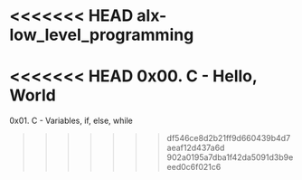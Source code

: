 <<<<<<< HEAD
alx-low_level_programming
=======
<<<<<<< HEAD
0x00. C - Hello, World
=======
0x01. C - Variables, if, else, while
>>>>>>> df546ce8d2b21ff9d660439b4d7aeaf12d437a6d
>>>>>>> 902a0195a7dba1f42da5091d3b9eeed0c6f021c6
